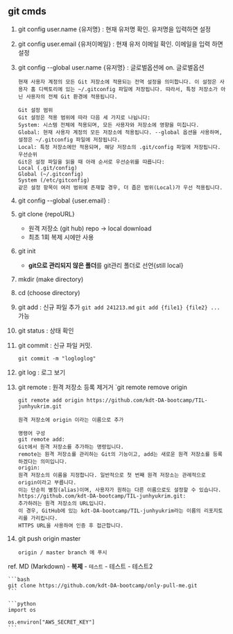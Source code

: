 ## git cmds

1. git config user.name {유저명} : 현재 유저명 확인. 유저명을 입력하면 설정
2. git config user.email {유저이메일} : 현재 유저 이메일 확인. 이메일을 입력 하면 설정
3. git config --global user.name {유저명} : 글로벌옵션에 on. 글로벌옵션 
    ```
    현재 사용자 계정의 모든 Git 저장소에 적용되는 전역 설정을 의미합니다. 이 설정은 사용자 홈 디렉토리에 있는 ~/.gitconfig 파일에 저장됩니다. 따라서, 특정 저장소가 아닌 사용자의 전체 Git 환경에 적용됩니다.

    Git 설정 범위
    Git 설정은 적용 범위에 따라 다음 세 가지로 나뉩니다:
    System: 시스템 전체에 적용되며, 모든 사용자와 저장소에 영향을 미칩니다.
    Global: 현재 사용자 계정의 모든 저장소에 적용됩니다. --global 옵션을 사용하며, 설정은 ~/.gitconfig 파일에 저장됩니다.
    Local: 특정 저장소에만 적용되며, 해당 저장소의 .git/config 파일에 저장됩니다.
    우선순위
    Git은 설정 파일을 읽을 때 아래 순서로 우선순위를 따릅니다:
    Local (.git/config)
    Global (~/.gitconfig)
    System (/etc/gitconfig)
    같은 설정 항목이 여러 범위에 존재할 경우, 더 좁은 범위(Local)가 우선 적용됩니다.
    ```
4. git config --global {user.email} : 
5. git clone {repoURL}
    - 원격 저장소 (git hub) repo -> local download
    - 최초 1회 복제 시에만 사용
6. git init
    - **git으로 관리되지 않은 폴더**를 git관리 폴더로 선언{still local}
7. mkdir (make directory)
8. cd (choose directory)
9. git add : 신규 파일 추가
    `git add 241213.md`
    `git add {file1} {file2} ...` 가능
10. git status : 상태 확인
11. git commit : 신규 파일 커밋.
    ```
    git commit -m "logloglog"
    ```

12. git log : 로그 보기
13. git remote : 원격 저장소 등록 제거거
    `git remote remove origin
    ```
    git remote add origin https://github.com/kdt-DA-bootcamp/TIL-junhyukrim.git

    원격 저장소에 origin 이라는 이름으로 추가

    명령어 구성
    git remote add:
    Git에서 원격 저장소를 추가하는 명령입니다.
    remote는 원격 저장소를 관리하는 Git의 기능이고, add는 새로운 원격 저장소를 등록하겠다는 의미입니다.
    origin:
    원격 저장소의 이름을 지정합니다. 일반적으로 첫 번째 원격 저장소는 관례적으로 origin이라고 부릅니다.
    이는 단순히 별칭(alias)이며, 사용자가 원하는 다른 이름으로도 설정할 수 있습니다.
    https://github.com/kdt-DA-bootcamp/TIL-junhyukrim.git:
    추가하려는 원격 저장소의 URL입니다.
    이 경우, GitHub에 있는 kdt-DA-bootcamp/TIL-junhyukrim라는 이름의 리포지토리를 가리킵니다.
    HTTPS URL을 사용하여 인증 후 접근합니다.

    ```
14. git push origin master
    ```
    origin / master branch 에 푸시
    ```



ref. MD (Markdown)
    - **복제**
    - `테스트`
    - 테스트
    - 테스트2


    ```bash
    git clone https://github.com/kdt-DA-bootcamp/only-pull-me.git
    ```

    ```python
    import os

    os.environ["AWS_SECRET_KEY"]
    ```
 